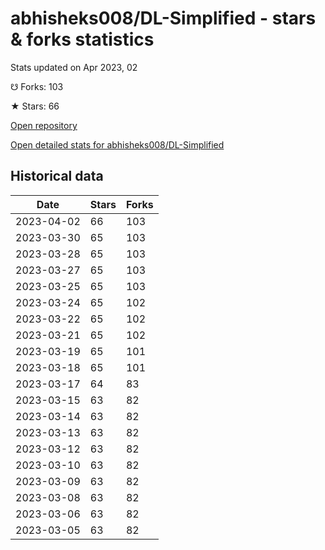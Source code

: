 # abhisheks008/DL-Simplified - stars & forks statistics

Stats updated on Apr 2023, 02

☋ Forks: 103

★ Stars: 66

[Open repository](https://github.com/abhisheks008/DL-Simplified)

[Open detailed stats for abhisheks008/DL-Simplified](https://reviewgithub.com/rep/abhisheks008/DL-Simplified)

## Historical data
| Date | Stars | Forks |
|------|-------|-------|
| 2023-04-02 | 66 | 103 | 
| 2023-03-30 | 65 | 103 | 
| 2023-03-28 | 65 | 103 | 
| 2023-03-27 | 65 | 103 | 
| 2023-03-25 | 65 | 103 | 
| 2023-03-24 | 65 | 102 | 
| 2023-03-22 | 65 | 102 | 
| 2023-03-21 | 65 | 102 | 
| 2023-03-19 | 65 | 101 | 
| 2023-03-18 | 65 | 101 | 
| 2023-03-17 | 64 | 83 | 
| 2023-03-15 | 63 | 82 | 
| 2023-03-14 | 63 | 82 | 
| 2023-03-13 | 63 | 82 | 
| 2023-03-12 | 63 | 82 | 
| 2023-03-10 | 63 | 82 | 
| 2023-03-09 | 63 | 82 | 
| 2023-03-08 | 63 | 82 | 
| 2023-03-06 | 63 | 82 | 
| 2023-03-05 | 63 | 82 | 

